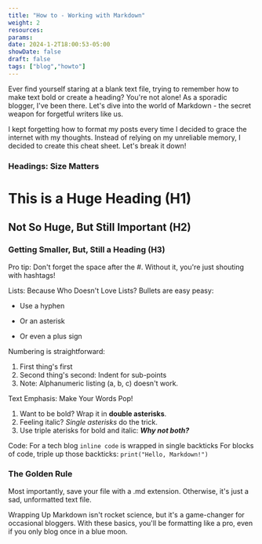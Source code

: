 ```yaml
---
title: "How to - Working with Markdown"
weight: 2
resources:
params:
date: 2024-1-2T18:00:53-05:00
showDate: false
draft: false
tags: ["blog","howto"]
---
```


Ever find yourself staring at a blank text file, trying to remember how to make text bold or create a heading? You're not alone! As a sporadic blogger, I've been there. Let's dive into the world of Markdown - the secret weapon for forgetful writers like us.

I kept forgetting how to format my posts every time I decided to grace the internet with my thoughts. Instead of relying on my unreliable memory, I decided to create this cheat sheet. Let's break it down!
### Headings: Size Matters
# This is a Huge Heading (H1)
## Not So Huge, But Still Important (H2)
### Getting Smaller, But, Still a Heading (H3)

Pro tip: Don't forget the space after the #. Without it, you're just shouting with hashtags!


Lists: Because Who Doesn't Love Lists?
Bullets are easy peasy:
- Use a hyphen
* Or an asterisk
+ Or even a plus sign 

Numbering is straightforward:
1. First thing's first
 2. Second thing's second: Indent for sub-points
 3. Note: Alphanumeric listing (a, b, c) doesn't work.

Text Emphasis: Make Your Words Pop!
1. Want to be bold? Wrap it in **double asterisks**.
2. Feeling italic? *Single asterisks* do the trick.
3. Use triple aterisks for bold and italic: ***Why not both?***

Code: For a tech blog
`inline code` is wrapped in single backticks
For blocks of code, triple up those backticks:
```print("Hello, Markdown!")```

### The Golden Rule
Most importantly, save your file with a .md extension. Otherwise, it's just a sad, unformatted text file.

Wrapping Up
Markdown isn't rocket science, but it's a game-changer for occasional bloggers. With these basics, you'll be formatting like a pro, even if you only blog once in a blue moon.
